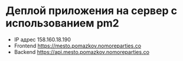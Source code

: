 # Деплой приложения на сервер с использованием pm2

* IP адрес 158.160.18.190
* Frontend https://mesto.pomazkov.nomoreparties.co
* Backend https://api.mesto.pomazkov.nomoreparties.co
